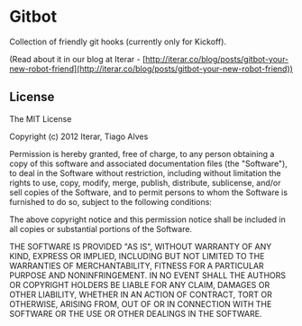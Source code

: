 Gitbot
======

Collection of friendly git hooks (currently only for Kickoff).

(Read about it in our blog at Iterar - [http://iterar.co/blog/posts/gitbot-your-new-robot-friend](http://iterar.co/blog/posts/gitbot-your-new-robot-friend))

## License

The MIT License

Copyright (c) 2012 Iterar, Tiago Alves

Permission is hereby granted, free of charge, to any person obtaining a copy of this software and associated documentation files (the "Software"), to deal in the Software without restriction, including without limitation the rights to use, copy, modify, merge, publish, distribute, sublicense, and/or sell copies of the Software, and to permit persons to whom the Software is furnished to do so, subject to the following conditions:

The above copyright notice and this permission notice shall be included in all copies or substantial portions of the Software.

THE SOFTWARE IS PROVIDED "AS IS", WITHOUT WARRANTY OF ANY KIND, EXPRESS OR IMPLIED, INCLUDING BUT NOT LIMITED TO THE WARRANTIES OF MERCHANTABILITY, FITNESS FOR A PARTICULAR PURPOSE AND NONINFRINGEMENT. IN NO EVENT SHALL THE AUTHORS OR COPYRIGHT HOLDERS BE LIABLE FOR ANY CLAIM, DAMAGES OR OTHER LIABILITY, WHETHER IN AN ACTION OF CONTRACT, TORT OR OTHERWISE, ARISING FROM, OUT OF OR IN CONNECTION WITH THE SOFTWARE OR THE USE OR OTHER DEALINGS IN THE SOFTWARE.